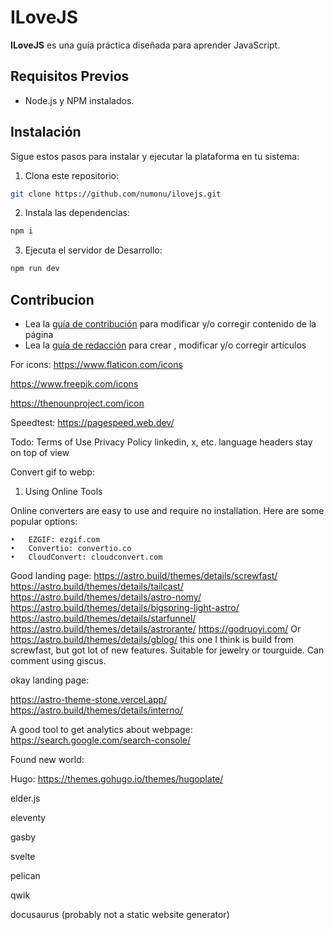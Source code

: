 # ILoveJS

**ILoveJS** es una guía práctica diseñada para aprender JavaScript.

## Requisitos Previos

- Node.js y NPM instalados.

## Instalación

Sigue estos pasos para instalar y ejecutar la plataforma en tu sistema:

1. Clona este repositorio:

```bash
git clone https://github.com/numonu/ilovejs.git
```

2. Instala las dependencias:

```bash
npm i
```

3. Ejecuta el servidor de Desarrollo:

```bash
npm run dev
```

## Contribucion

- Lea la [guía de contribución](/contributing/general.md) para  modificar y/o corregir contenido de la página
- Lea la [guía de redacción](/contributing/articles.md) para crear , modificar y/o corregir artículos




For icons:
https://www.flaticon.com/icons

https://www.freepik.com/icons

https://thenounproject.com/icon

Speedtest:
https://pagespeed.web.dev/

Todo:
Terms of Use
Privacy Policy
linkedin, x, etc.
language
headers stay on top of view


Convert gif to webp:
1. Using Online Tools

Online converters are easy to use and require no installation. Here are some popular options:

	•	EZGIF: ezgif.com
	•	Convertio: convertio.co
	•	CloudConvert: cloudconvert.com


Good landing page:
https://astro.build/themes/details/screwfast/
https://astro.build/themes/details/tailcast/
https://astro.build/themes/details/astro-nomy/
https://astro.build/themes/details/bigspring-light-astro/
https://astro.build/themes/details/starfunnel/
https://astro.build/themes/details/astrorante/
https://godruoyi.com/ Or https://astro.build/themes/details/gblog/ this one I think is build from screwfast, but got lot of new features. Suitable for jewelry or tourguide. Can comment using giscus.


okay landing page:

https://astro-theme-stone.vercel.app/
https://astro.build/themes/details/interno/


A good tool to get analytics about webpage:
https://search.google.com/search-console/



Found new world:

Hugo:
https://themes.gohugo.io/themes/hugoplate/

elder.js


eleventy



gasby


svelte


pelican

qwik


docusaurus (probably not a static website generator)
